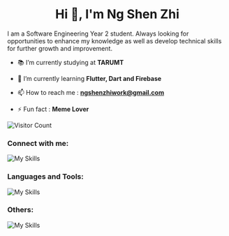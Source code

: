 <h1 align="center">Hi 👋, I'm Ng Shen Zhi</h1>
I am a Software Engineering Year 2 student. Always looking for opportunities to enhance my knowledge as well as develop technical skills for further growth and improvement.

- 📚 I’m currently studying at **TARUMT**

- 🌱 I’m currently learning **Flutter, Dart and Firebase**

- 📫 How to reach me : **ngshenzhiwork@gmail.com**

- ⚡ Fun fact : **Meme Lover**

![Visitor Count](https://profile-counter.glitch.me/{ObsCure9277}/count.svg)

<h3 align="left">Connect with me:</h3>
<p align="left"> 
  
![My Skills](https://skillicons.dev/icons?i=linkedin)

</p>

<h3 align="left">Languages and Tools:</h3>
<p align="left"> 

![My Skills](https://go-skill-icons.vercel.app/api/icons?i=html,css,cpp,cs,js,java,flutter,dart,firebase,oracle)

</p>
  <h3 align="left">Others:</h3>
  <p align="left"> 
    
![My Skills](https://go-skill-icons.vercel.app/api/icons?i=canva,figma)
    
  </p>
